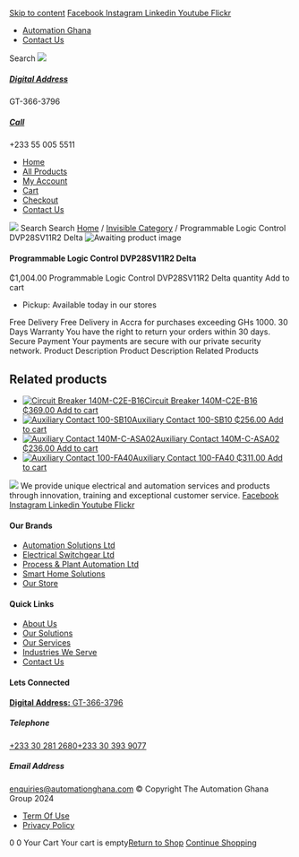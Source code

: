 [Skip to content](https://store.automationghana.com/product/programmable-logic-control-dvp28sv11r2-delta-2/#content)
[ Facebook ](https://www.facebook.com/automationgh/) [ Instagram ](https://www.instagram.com/automationgh/) [ Linkedin ](https://www.linkedin.com/company/the-automation-ghana-limited/) [ Youtube ](https://www.youtube.com/channel/UCurrRDUSm5oIW39VXjn1u0w) [ Flickr ](https://www.flickr.com/photos/181794037@N07/)
  * [ Automation Ghana ](https://automationghana.com)
  * [ Contact Us ](https://store.automationghana.com/contact/)


Search
[ ![](https://store.automationghana.com/wp-content/uploads/2024/04/Website-TAGG-Logo-BLUE.png) ](https://store.automationghana.com/)
[ ](https://maps.app.goo.gl/m4xeaagWCNbLk4jM6)
#####  [ Digital Address ](https://maps.app.goo.gl/m4xeaagWCNbLk4jM6)
GT-366-3796 
[ ](tel:+233550055511)
#####  [ Call ](tel:+233550055511)
+233 55 005 5511 
  * [Home](https://store.automationghana.com/)
  * [All Products](https://store.automationghana.com/shop/)
  * [My Account](https://store.automationghana.com/my-account/)
  * [Cart](https://store.automationghana.com/cart/)
  * [Checkout](https://store.automationghana.com/checkout/)
  * [Contact Us](https://store.automationghana.com/contact/)


[![](https://store.automationghana.com/wp-content/uploads/2024/04/AutomationGhana_logo_white.png)](https://store.automationghana.com)
Search
Search
[Home](https://store.automationghana.com) / [Invisible Category](https://store.automationghana.com/product-category/invisible-category/) / Programmable Logic Control DVP28SV11R2 Delta
![Awaiting product image](https://store.automationghana.com/wp-content/uploads/woocommerce-placeholder-600x600.png)
####  Programmable Logic Control DVP28SV11R2 Delta 
₵1,004.00
Programmable Logic Control DVP28SV11R2 Delta quantity
Add to cart
  * Pickup: Available today in our stores


Free Delivery 
Free Delivery in Accra for purchases exceeding GHs 1000. 
30 Days Warranty 
You have the right to return your orders within 30 days. 
Secure Payment 
Your payments are secure with our private security network. 
Product Description
Product Description
Related Products 
## Related products
  * [![Circuit Breaker 140M-C2E-B16](https://store.automationghana.com/wp-content/uploads/2020/12/140M-C2E-B16.jpg)Circuit Breaker 140M-C2E-B16 ₵369.00 ](https://store.automationghana.com/product/circuit-breaker-140m-c2e-b16/)
[Add to cart](https://store.automationghana.com/product/programmable-logic-control-dvp28sv11r2-delta-2/?add-to-cart=2981)
  * [![Auxiliary Contact 100-SB10](https://store.automationghana.com/wp-content/uploads/2020/11/Auxilliary-Contact-300x300.jpg)Auxiliary Contact 100-SB10 ₵256.00 ](https://store.automationghana.com/product/auxiliary-contact-100-sb10/)
[Add to cart](https://store.automationghana.com/product/programmable-logic-control-dvp28sv11r2-delta-2/?add-to-cart=2952)
  * [![Auxiliary Contact 140M-C-ASA02](https://store.automationghana.com/wp-content/uploads/2020/11/140M-C-ASA02.jpg)Auxiliary Contact 140M-C-ASA02 ₵236.00 ](https://store.automationghana.com/product/auxiliary-contact-140m-c-asa02/)
[Add to cart](https://store.automationghana.com/product/programmable-logic-control-dvp28sv11r2-delta-2/?add-to-cart=2950)
  * [![Auxiliary Contact 100-FA40](https://store.automationghana.com/wp-content/uploads/2020/11/100-FA40.jpg)Auxiliary Contact 100-FA40 ₵311.00 ](https://store.automationghana.com/product/auxiliary-contact-100-fa40-rockwell/)
[Add to cart](https://store.automationghana.com/product/programmable-logic-control-dvp28sv11r2-delta-2/?add-to-cart=2939)


![](https://store.automationghana.com/wp-content/uploads/2024/04/AutomationGhana_logo_white.png)
We provide unique electrical and automation services and products through innovation, training and exceptional customer service.
[ Facebook ](https://www.facebook.com/automationgh/) [ Instagram ](https://www.instagram.com/automationgh/) [ Linkedin ](https://www.linkedin.com/company/the-automation-ghana-limited/) [ Youtube ](https://www.youtube.com/channel/UCurrRDUSm5oIW39VXjn1u0w) [ Flickr ](https://www.flickr.com/photos/181794037@N07/)
#### Our Brands
  * [ Automation Solutions Ltd ](https://store.automationghana.com/product/programmable-logic-control-dvp28sv11r2-delta-2/)
  * [ Electrical Switchgear Ltd ](https://store.automationghana.com/product/programmable-logic-control-dvp28sv11r2-delta-2/)
  * [ Process & Plant Automation Ltd ](https://store.automationghana.com/product/programmable-logic-control-dvp28sv11r2-delta-2/)
  * [ Smart Home Solutions ](https://store.automationghana.com/product/programmable-logic-control-dvp28sv11r2-delta-2/)
  * [ Our Store ](https://store.automationghana.com/product/programmable-logic-control-dvp28sv11r2-delta-2/)


#### Quick Links
  * [ About Us ](https://store.automationghana.com/product/programmable-logic-control-dvp28sv11r2-delta-2/)
  * [ Our Solutions ](https://store.automationghana.com/product/programmable-logic-control-dvp28sv11r2-delta-2/)
  * [ Our Services ](https://store.automationghana.com/product/programmable-logic-control-dvp28sv11r2-delta-2/)
  * [ Industries We Serve ](https://store.automationghana.com/product/programmable-logic-control-dvp28sv11r2-delta-2/)
  * [ Contact Us ](https://store.automationghana.com/product/programmable-logic-control-dvp28sv11r2-delta-2/)


#### Lets Connected
[**Digital Address:** GT-366-3796](https://maps.app.goo.gl/m4xeaagWCNbLk4jM6)
#####  Telephone 
[ +233 30 281 2680](tel:+233302812680)[+233 30 393 9077](https://store.automationghana.com/product/programmable-logic-control-dvp28sv11r2-delta-2/+233303939077)
#####  Email Address 
enquiries@automationghana.com 
© Copyright The Automation Ghana Group 2024
  * [ Term Of Use ](https://store.automationghana.com/product/programmable-logic-control-dvp28sv11r2-delta-2/)
  * [ Privacy Policy ](https://store.automationghana.com/product/programmable-logic-control-dvp28sv11r2-delta-2/)


0
0
Your Cart
Your cart is empty[Return to Shop](https://store.automationghana.com/shop/)
[Continue Shopping](https://store.automationghana.com/product/programmable-logic-control-dvp28sv11r2-delta-2/)
